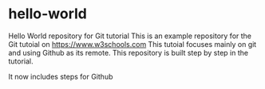 # hello-world
Hello World repository for Git tutorial
This is an example repository for the Git tutoial on https://www.w3schools.com
This tutoial focuses mainly on git and using Github as its remote. 
This repository is built step by step in the tutorial.

It now includes steps for 
Github
